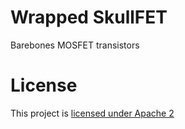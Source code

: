 # Wrapped SkullFET

Barebones MOSFET transistors

# License

This project is [licensed under Apache 2](LICENSE)
